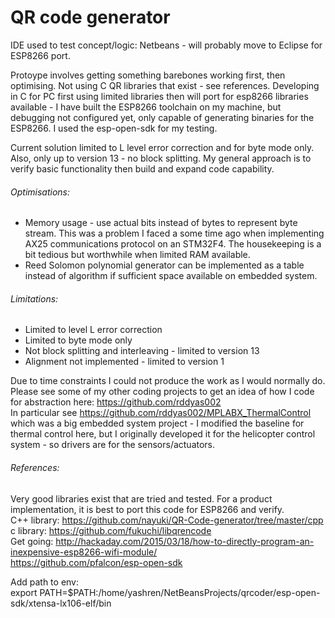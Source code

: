 # QR code generator

IDE used to test concept/logic: Netbeans - will probably move to Eclipse for ESP8266 port.

Protoype involves getting something barebones working first, then optimising. Not using C QR libraries that exist - see references.
Developing in C for PC first using limited libraries then will port for esp8266 libraries available - I have built the ESP8266 toolchain on my machine, but debugging not configured yet, only capable of generating binaries for the ESP8266. I used the esp-open-sdk for my testing.

Current solution limited to L level error correction and for byte mode only. Also, only up to version 13 - no block splitting. My general approach is to verify basic functionality then build and expand code capability.

###### Optimisations:
- Memory usage - use actual bits instead of bytes to represent byte stream. This was a problem I faced a some time ago when implementing AX25 communications protocol on an STM32F4. The housekeeping is a bit tedious but worthwhile when limited RAM available.
- Reed Solomon polynomial generator can be implemented as a table instead of algorithm if sufficient space available on embedded system.

###### Limitations:
- Limited to level L error correction
- Limited to byte mode only
- Not block splitting and interleaving - limited to version 13
- Alignment not implemented - limited to version 1

Due to time constraints I could not produce the work as I would normally do. Please see some of my other coding projects to get an idea of how I code for abstraction here:
https://github.com/rddyas002  
In particular see https://github.com/rddyas002/MPLABX_ThermalControl which was a big embedded system project - I modified the baseline for thermal control here, but I originally developed it for the helicopter control system - so drivers are for the sensors/actuators.

###### References:
Very good libraries exist that are tried and tested. For a product implementation, it is best to port this code for ESP8266 and verify.  
C++ library: https://github.com/nayuki/QR-Code-generator/tree/master/cpp  
c library: https://github.com/fukuchi/libqrencode  
Get going: http://hackaday.com/2015/03/18/how-to-directly-program-an-inexpensive-esp8266-wifi-module/  
https://github.com/pfalcon/esp-open-sdk

Add path to env:  
export PATH=$PATH:/home/yashren/NetBeansProjects/qrcoder/esp-open-sdk/xtensa-lx106-elf/bin





